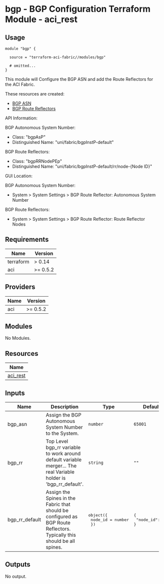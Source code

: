 # bgp - BGP Configuration Terraform Module - aci_rest

## Usage

```hcl
module "bgp" {

  source = "terraform-aci-fabric//modules/bgp"

  # omitted...
}
```

This module will Configure the BGP ASN and add the Route Reflectors for the ACI Fabric.

These resources are created:

* [BGP ASN](https://registry.terraform.io/providers/CiscoDevNet/aci/latest/docs/resources/rest)
* [BGP Route Reflectors](https://registry.terraform.io/providers/CiscoDevNet/aci/latest/docs/resources/rest)

API Information:

BGP Autonomous System Number:

* Class: "bgpAsP"
* Distinguished Name: "uni/fabric/bgpInstP-default"

BGP Route Reflectors:

* Class: "bgpRRNodePEp"
* Distinguished Name: "uni/fabric/bgpInstP-default/rr/node-{Node ID}"

GUI Location:

BGP Autonomous System Number:

* System > System Settings > BGP Route Reflector: Autonomous System Number

BGP Route Reflectors:

* System > System Settings > BGP Route Reflector: Route Reflector Nodes

<!-- BEGINNING OF PRE-COMMIT-TERRAFORM DOCS HOOK -->
## Requirements

| Name | Version |
|------|---------|
| terraform | > 0.14 |
| aci | >= 0.5.2 |

## Providers

| Name | Version |
|------|---------|
| aci | >= 0.5.2 |

## Modules

No Modules.

## Resources

| Name |
|------|
| [aci_rest](https://registry.terraform.io/providers/ciscodevnet/aci/0.5.2/docs/resources/rest) |

## Inputs

| Name | Description | Type | Default | Required |
|------|-------------|------|---------|:--------:|
| bgp\_asn | Assign the BGP Autonomous System Number to the System. | `number` | `65001` | no |
| bgp\_rr | Top Level bgp\_rr variable to work around default variable merger... The real Variable holder is 'bgp\_rr\_default'. | `string` | `""` | no |
| bgp\_rr\_default | Assign the Spines in the Fabric that should be configured as BGP Route Reflectors.  Typically this should be all spines. | <pre>object({<br>    node_id = number<br>  })</pre> | <pre>{<br>  "node_id": 101<br>}</pre> | no |

## Outputs

No output.
<!-- END OF PRE-COMMIT-TERRAFORM DOCS HOOK -->
